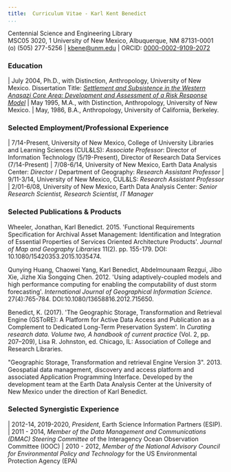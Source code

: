 ```yaml
---
title:  Curriculum Vitae - Karl Kent Benedict
...
```


Centennial Science and Engineering Library    
MSC05 3020, 1 University of New Mexico, Albuquerque, NM 87131-0001    
(o) (505) 277-5256 | kbene@unm.edu | ORCID: [0000-0002-9109-2072](https://orcid.org/0000-0002-9109-2072)    

### Education

| July 2004, Ph.D., with Distinction, Anthropology, University of New Mexico. Dissertation Title: [*Settlement and Subsistence in the Western Anasazi Core Area: Development and Assessment of a Risk Response Model*](http://karlbenedict.com/documents/dissmaster-refs_comp.pdf)
| May 1995, M.A., with Distinction, Anthropology, University of New Mexico.
| May, 1986, B.A., Anthropology, University of California, Berkeley.

### Selected Employment/Professional Experience

| 7/14-Present, University of New Mexico, College of University Libraries and Learning Sciences (CUL&LS): *Associate Professor*: Director of Information Technology (5/19-Present), Director of Research Data Services (7/14-Present)
| 7/08-6/14, University of New Mexico, Earth Data Analysis Center: *Director* / Department of Geography: *Research Assistant Professor*
| 9/11-3/14, University of New Mexico, CUL&LS: *Research Assistant Professor*
| 2/01-6/08, University of New Mexico, Earth Data Analysis Center: *Senior Research Scientist, Research Scientist, IT Manager*

### Selected Publications & Products

Wheeler, Jonathan, Karl Benedict. 2015. 'Functional Requirements Specification for Archival Asset Management: Identification and Integration of Essential Properties of Services Oriented Architecture Products'. *Journal of Map and Geography Libraries* 11(2). pp. 155-179. DOI: 10.1080/15420353.2015.1035474.

Qunying Huang, Chaowei Yang, Karl Benedict, Abdelmounaam Rezgui, Jibo Xie, Jizhe Xia  Songqing Chen. 2012. 'Using adaptively-coupled models and high performance computing for enabling the computability of dust storm forecasting'. *International Journal of Geographical Information Science*. 27(4):765-784. DOI:10.1080/13658816.2012.715650. 

Benedict, K. (2017). 'The Geographic Storage, Transformation and Retrieval Engine (GSToRE): A Platform for Active Data Access and Publication as a Complement to Dedicated Long-Term Preservation System'. In *Curating research data. Volume two, A handbook of current practice* (Vol. 2, pp. 207–209), Lisa R. Johnston, ed. Chicago, IL: Association of College and Research Libraries.

"Geographic Storage, Transformation and retrieval Engine Version 3". 2013. Geospatial data management, discovery and access platform and associated Application Programming Interface. Developed by the development team at the Earth Data Analysis Center at the University of New Mexico under the direction of Karl Benedict. 

### Selected Synergistic Experience

| 2012-14, 2019-2020, *President*, Earth Science Information Partners (ESIP). 
| 2011 - 2014, *Member of the Data Management and Communications (DMAC) Steering Committee* of the Interagency Ocean Observation Committee (IOOC)
| 2010 - 2012, *Member of the National Advisory Council for Environmental Policy and Technology* for the US Environmental Protection Agency (EPA)


